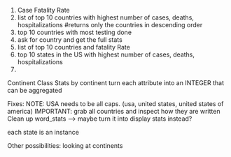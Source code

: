1. Case Fatality Rate
2. list of top 10 countries with highest number of cases, deaths, hospitalizations #returns only the countries in descending order
3. top 10 countries with most testing done
3. ask for country and get the full stats
4. list of top 10 countries and fatality Rate
5. top 10 states in the US with highest number of cases, deaths, hospitalizations
6. 


Continent Class
Stats by continent
turn each attribute into an INTEGER that can be aggregated




Fixes:
NOTE: USA needs to be all caps. (usa, united states, united states of america)
IMPORTANT: grab all countries and inspect how they are written
Clean up word_stats --> maybe turn it into display stats instead?








each state is an instance


Other possibilities: looking at continents